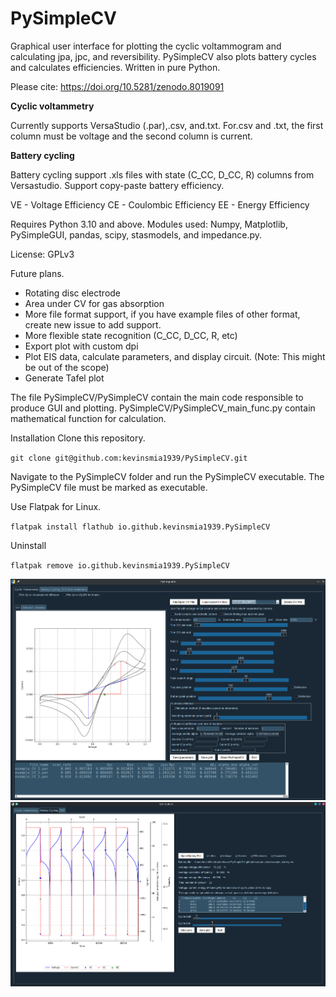 # PySimpleCV
Graphical user interface for plotting the cyclic voltammogram and calculating jpa, jpc, and reversibility.
PySimpleCV also plots battery cycles and calculates efficiencies. Written in pure Python.

Please cite: https://doi.org/10.5281/zenodo.8019091

**Cyclic voltammetry**

Currently supports VersaStudio (.par),.csv, and.txt.
For.csv and .txt, the first column must be voltage and the second column is current.

**Battery cycling**

Battery cycling support .xls files with state (C_CC, D_CC, R) columns from Versastudio.
Support copy-paste battery efficiency.

VE - Voltage Efficiency
CE - Coulombic Efficiency
EE - Energy Efficiency

Requires Python 3.10 and above.
Modules used: Numpy, Matplotlib, PySimpleGUI, pandas, scipy, stasmodels, and impedance.py.

License: GPLv3

Future plans.
* Rotating disc electrode
* Area under CV for gas absorption
* More file format support, if you have example files of other format, create new issue to add support.
* More flexible state recognition (C_CC, D_CC, R, etc)
* Export plot with custom dpi
* Plot EIS data, calculate parameters, and display circuit. (Note: This might be out of the scope)
* Generate Tafel plot



The file PySimpleCV/PySimpleCV contain the main code responsible to produce GUI and plotting.
PySimpleCV/PySimpleCV_main_func.py contain mathematical function for calculation.

Installation
Clone this repository.

`git clone git@github.com:kevinsmia1939/PySimpleCV.git`

Navigate to the PySimpleCV folder and run the PySimpleCV executable. The PySimpleCV file must be marked as executable.

Use Flatpak for Linux.

`flatpak install flathub io.github.kevinsmia1939.PySimpleCV`

Uninstall

`flatpak remove io.github.kevinsmia1939.PySimpleCV`

![PySimpleCV](https://github.com/kevinsmia1939/PySimpleCV/blob/main/data/screenshot/cv_screenshot.png?raw=true)
![PySimpleCV](https://github.com/kevinsmia1939/PySimpleCV/blob/main/data/screenshot/battery_screenshot.png?raw=true)
